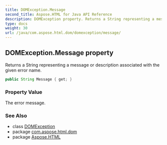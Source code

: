 ```yaml
---
title: DOMException.Message
second_title: Aspose.HTML for Java API Reference
description: DOMException property. Returns a String representing a message or description associated with the given error name
type: docs
weight: 30
url: /java/com.aspose.html.dom/domexception/message/
---
```

## DOMException.Message property

Returns a String representing a message or description associated with the given error name.

```java
public String Message { get; }
```

### Property Value

The error message.

### See Also

* class [DOMException](../)
* package [com.aspose.html.dom](../../domexception/)
* package [Aspose.HTML](../../../)
